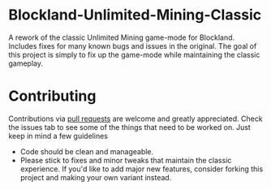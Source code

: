 # Blockland-Unlimited-Mining-Classic
 A rework of the classic Unlimited Mining game-mode for Blockland. Includes fixes for many known bugs and issues in the original. The goal of this project is simply to fix up the game-mode while maintaining the classic gameplay.

# Contributing
Contributions via [pull requests](https://help.github.com/en/articles/creating-a-pull-request) are welcome and greatly appreciated. Check the issues tab to see some of the things that need to be worked on. Just keep in mind a few guidelines
- Code should be clean and manageable.
- Please stick to fixes and minor tweaks that maintain the classic experience. If you'd like to add major new features, consider forking this project and making your own variant instead.
